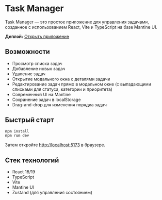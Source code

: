 # Task Manager

Task Manager — это простое приложение для управления задачами, созданное с использованием React, Vite и TypeScript на базе Mantine UI.

**Деплой:** [Открыть приложение](https://task-manager-87hsbwgzb-double-3-bitter-lemons-projects.vercel.app/)

## Возможности
+ Просмотр списка задач
+ Добавление новых задач
+ Удаление задач
+ Открытие модального окна с деталями задачи
+ Редактирование задач прямо в модальном окне (с выпадающими списками для статуса, категории и приоритета)
+ Современный UI на Mantine
+ Сохранение задач в localStorage
+ Drag-and-drop для изменения порядка задач

## Быстрый старт
```bash
npm install
npm run dev
```
Затем откройте [http://localhost:5173](http://localhost:5173) в браузере.

## Стек технологий
+ React 18/19
+ TypeScript
+ Vite
+ Mantine UI
+ Zustand (для управления состоянием)
